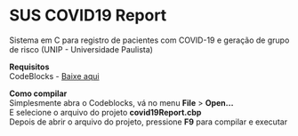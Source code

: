 # SUS COVID19 Report
 Sistema em C para registro de pacientes com COVID-19 e geração de grupo de risco (UNIP - Universidade Paulista)  

 **Requisitos**  
 CodeBlocks - [Baixe aqui](http://sourceforge.net/projects/codeblocks/files/Binaries/20.03/Windows/codeblocks-20.03mingw-setup.exe)  


**Como compilar**  
Simplesmente abra o Codeblocks, vá no menu **File** > **Open...**  
E selecione o arquivo do projeto **covid19Report.cbp**  
Depois de abrir o arquivo do projeto, pressione **F9** para compilar e executar   